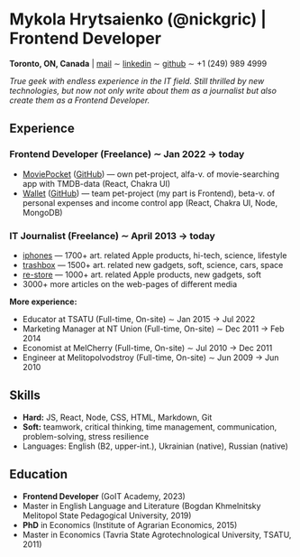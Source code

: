 # Mykola Hrytsaienko (@nickgric) | Frontend Developer
**Toronto, ON, Canada** | [mail](mailto:nickgric@gmail.com) ∼ [linkedin](https://www.linkedin.com/in/nickgric/) ∼ [github](https://github.com/nickgric) ∼ +1 (249) 989 4999

*True geek with endless experience in the IT field. Still thrilled by new technologies, but now not only write about them as a journalist but also create them as a Frontend Developer.*

## Experience

### **Frontend Developer** (Freelance) ∼ **Jan 2022 → today**
- [MoviePocket](https://moviepocket.netlify.app/) ([GitHub](https://github.com/nickgric/moviepocket)) — own pet-project, alfa-v. of movie-searching app with TMDB-data (React, Chakra UI)
- [Wallet](https://wallet-goit-fsv.netlify.app/) ([GitHub](https://github.com/Sergeyfilatyev/wallet-goit-ui)) — team pet-project (my part is Frontend), beta-v. of personal expenses and income control app (React, Chakra UI, Node, MongoDB)

### **IT Journalist** (Freelance) ∼ **April 2013 → today**
- [iphones](https://www.iphones.ru/) — 1700+ art. related Apple products, hi-tech, science, lifestyle
- [trashbox](https://trashbox.ru/) — 1500+ art. related new gadgets, soft, science, cars, space
- [re-store](https://re-store.ru/blog/) — 1000+ art. related Apple products, new gadgets, soft
- 3000+ more articles on the web-pages of different media

**More experience:**
- Educator at TSATU (Full-time, On-site) ∼ Jan 2015 → Jul 2022
- Marketing Manager at NT Union (Full-time, On-site) ∼ Dec 2011 → Feb 2014
- Economist at MelCherry (Full-time, On-site) ∼ Jul 2010 → Dec 2011
- Engineer at Melitopolvodstroy (Full-time, On-site) ∼ Jun 2009 → Jun 2010

## Skills

- **Hard:** JS, React, Node, CSS, HTML, Markdown, Git
- **Soft:** teamwork, critical thinking, time management, communication, problem-solving, stress resilience
- Languages: English (B2, upper-int.), Ukrainian (native), Russian (native)

## Education

- **Frontend Developer** (GoIT Academy, 2023)
- Master in English Language and Literature (Bogdan Khmelnitsky Melitopol State Pedagogical University, 2019)
- **PhD** in Economics (Institute of Agrarian Economics, 2015)
- Master in Economics (Tavria State Agrotechnological University, TSATU, 2011)
